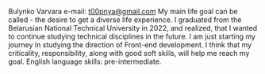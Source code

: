 Bulynko Varvara
e-mail: t00pnya@gmail.com
Мy main life goal can be called - the desire to get a diverse life experience.
 I graduated from the Belarusian National Technical University in 2022, and realized, that I wanted to continue studying technical disciplines in the future.
I am just starting my journey in studying the direction of Front-end development. I think that my criticality, responsibility, along with good soft skills, will help me reach my goal.
English language skills: pre-intermediate.
